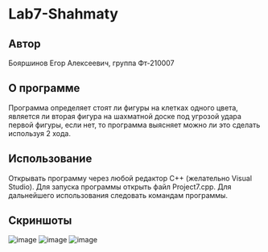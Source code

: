 # Lab7-Shahmaty
## Автор
Бояршинов Егор Алексеевич, группа Фт-210007
## О программе
Программа определяет стоят ли фигуры на клетках одного цвета, является ли вторая фигура на шахматной доске под угрозой удара первой фигуры, если нет, то программа выясняет можно ли это сделать используя 2 хода.
## Использование
Открывать программу через любой редактор C++ (желательно Visual Studio). Для запуска программы открыть файл Project7.cpp. Для дальнейшего использования следовать командам программы.
## Скриншоты
![image](https://user-images.githubusercontent.com/113821959/208297860-39665f4e-d716-47c6-b11d-f90e0e3b36d6.png)
![image](https://user-images.githubusercontent.com/113821959/208297903-63a01fce-0293-49ee-a196-6f27f07fe6e2.png)
![image](https://user-images.githubusercontent.com/113821959/208298907-028cce07-b55b-4872-b236-041d429deb34.png)
